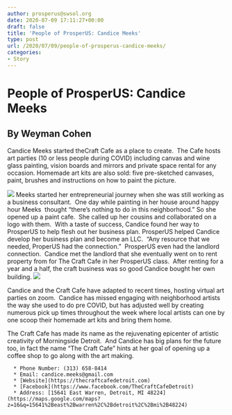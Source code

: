 ```yaml
---
author: prosperus@swsol.org
date: 2020-07-09 17:11:27+00:00
draft: false
title: 'People of ProsperUS: Candice Meeks'
type: post
url: /2020/07/09/people-of-prosperus-candice-meeks/
categories:
- Story
---
```


# People of ProsperUS: Candice Meeks




## By Weyman Cohen


Candice Meeks started theCraft Cafe as a place to create.  The Cafe hosts art parties (10 or less people during COVID) including canvas and wine glass painting, vision boards and mirrors and private space rental for any occasion. Homemade art kits are also sold: five pre-sketched canvases, paint, brushes and instructions on how to paint the picture.  

![](http://localhost:1313/wp-content/uploads/2020/07/fullsizeoutput_1b2-300x250.jpeg)
Meeks started her entrepreneurial journey when she was still working as a business consultant.  One day while painting in her house around happy hour Meeks  thought “there’s nothing to do in this neighborhood.” So she opened up a paint cafe.  She called up her cousins and collaborated on a logo with them.  With a taste of success, Candice found her way to ProsperUS to help flesh out her business plan. ProsperUS helped Candice develop her business plan and become an LLC.  “Any resource that we needed, ProperUS had the connection.”  ProsperUS even had the landlord connection.  Candice met the landlord that she eventually went on to rent property from for The Craft Cafe in her ProsperUS class.  After renting for a year and a half, the craft business was so good Candice bought her own building. ![](http://localhost:1313/wp-content/uploads/2020/07/fullsizeoutput_1b1-300x162.jpeg)
  

Candice and the Craft Cafe have adapted to recent times, hosting virtual art parties on zoom.  Candice has missed engaging with neighborhood artists the way she used to do pre COVID, but has adjusted well by creating numerous pick up times throughout the week where local artists can one by one scoop their homemade art kits and bring them home.   

The Craft Cafe has made its name as the rejuvenating epicenter of artistic creativity of Morningside Detroit.  And Candice has big plans for the future too, in fact the name “The Craft Cafe” hints at her goal of opening up a coffee shop to go along with the art making.



 	  * Phone Number: (313) 658-8414
 	  * Email: candice.meeks@gmail.com
 	  * [Website](https://thecraftcafedetroit.com)
 	  * [Facebook](https://www.facebook.com/TheCraftCafeDetroit)
 	  * Address: [15641 East Warren, Detroit, MI 48224](https://maps.google.com/maps?z=16&q=15641%2Beast%2Bwarren%2C%2Bdetroit%2C%2Bmi%2B48224)

